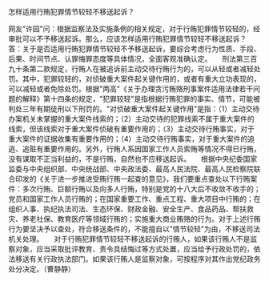 怎样适用行贿犯罪情节较轻不移送起诉？

网友"许园"问：根据监察法及实施条例的相关规定，对于行贿犯罪情节较轻的，经审批可以不予移送起诉。那么，应该怎样适用行贿犯罪情节较轻不移送起诉？　　答：关于是否适用行贿犯罪情节较轻不予移送起诉，要综合考虑行为性质、手段、后果、时间节点、认罪悔罪态度等具体情况，全面客观准确认定。　　刑法第三百九十条第二款规定，行贿人在被追诉前主动交待行贿行为的，可以从轻或者减轻处罚。其中，犯罪较轻的，对侦破重大案件起关键作用的，或者有重大立功表现的，可以减轻或者免除处罚。根据"两高"《关于办理贪污贿赂刑事案件适用法律若干问题的解释》第十四条的规定，"犯罪较轻"是指根据行贿犯罪的事实、情节，可能被判处三年有期徒刑以下刑罚的。"对侦破重大案件起关键作用"是指：（1）主动交待办案机关未掌握的重大案件线索的；（2）主动交待的犯罪线索不属于重大案件的线索，但该线索对于重大案件侦破有重要作用的；（3）主动交待行贿事实，对于重大案件的证据收集有重要作用的；（4）主动交待行贿事实，对于重大案件的追逃、追赃有重要作用的。另外，行贿人系因国家工作人员索贿等情况不得已行贿，没有谋取不正当利益的，不是行贿，自然也不应移送起诉。　　根据中央纪委国家监委与中央组织部、中央统战部、中央政法委、最高人民法院、最高人民检察院联合印发的《关于进一步推进受贿行贿一起查的意见》，我们要重点查处以下行贿案件：多次行贿、巨额行贿以及向多人行贿，特别是党的十八大后不收敛不收手的；党员和国家工作人员行贿的；在国家重要工作、重点工程、重大项目中行贿的；在组织人事、执纪执法司法、生态环保、财政金融、安全生产、食品药品、帮扶救灾、养老社保、教育医疗等领域行贿的；实施重大商业贿赂的行为。对于上述行贿行为要坚决予以查处，符合移送条件的，不能擅自以"情节较轻"为由，不移送司法机关处理。　　对于行贿犯罪情节较轻不移送起诉的行贿人，如果该行贿人不是监察对象，应当采取批评教育、责令具结悔过等方式处置，应当给予行政处罚的，依法移送有关行政执法部门。如果该行贿人是监察对象，可按程序对其作出党纪政务处分决定。（曹静静）
